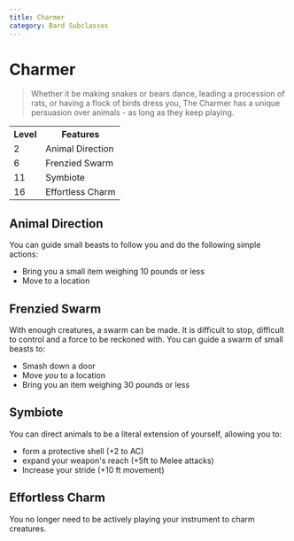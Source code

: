 ```yaml
---
title: Charmer
category: Bard Subclasses
---
```


# Charmer

> Whether it be making snakes or bears dance, leading a procession of rats, or having a flock of birds dress you, The Charmer has a unique persuasion over animals - as long as they keep playing.

<table>
    <tr>
        <th>Level</th>
        <th>Features</th>
    </tr>
    <tr>
        <td>2</td>
        <td>Animal Direction</td>
    </tr>
    <tr>
        <td>6</td>
        <td>Frenzied Swarm</td>
    </tr>
    <tr>
        <td>11</td>
        <td>Symbiote</td>
    </tr>
    <tr>
        <td>16</td>
        <td>Effortless Charm</td>
    </tr>
</table>

## Animal Direction
You can guide small beasts to follow you and do the following simple actions:
- Bring you a small item weighing 10 pounds or less
- Move to a location

## Frenzied Swarm
With enough creatures, a swarm can be made. It is difficult to stop, difficult to control and a force to be reckoned with. You can guide a swarm of small beasts to:
- Smash down a door
- Move *you* to a location
- Bring you an item weighing 30 pounds or less

## Symbiote
You can direct animals to be a literal extension of yourself, allowing you to:
- form a protective shell (+2 to AC)
- expand your weapon's reach (+5ft to Melee attacks)
- Increase your stride (+10 ft movement)

## Effortless Charm
You no longer need to be actively playing your instrument to charm creatures.